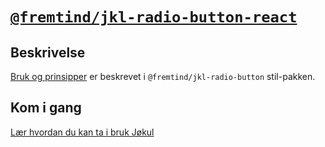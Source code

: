 # [`@fremtind/jkl-radio-button-react`](https://fremtind.github.io/jokul/components/radiobutton/)

## Beskrivelse

[Bruk og prinsipper](https://fremtind.github.io/jokul/components/radiobutton/) er beskrevet i `@fremtind/jkl-radio-button` stil-pakken.

## Kom i gang

[Lær hvordan du kan ta i bruk Jøkul](https://fremtind.github.io/jokul/developer/getting-started/)
